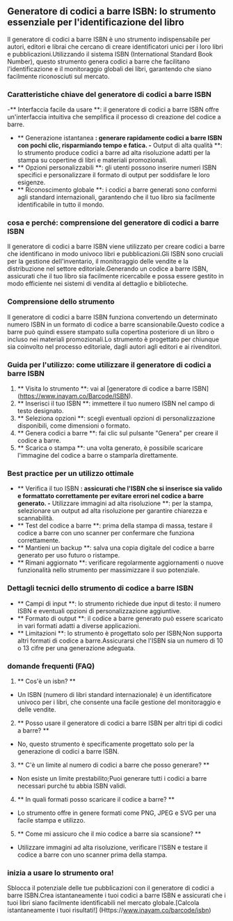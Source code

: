 ## Generatore di codici a barre ISBN: lo strumento essenziale per l'identificazione del libro

Il generatore di codici a barre ISBN è uno strumento indispensabile per autori, editori e librai che cercano di creare identificatori unici per i loro libri e pubblicazioni.Utilizzando il sistema ISBN (International Standard Book Number), questo strumento genera codici a barre che facilitano l'identificazione e il monitoraggio globali dei libri, garantendo che siano facilmente riconosciuti sul mercato.

### Caratteristiche chiave del generatore di codici a barre ISBN

-** Interfaccia facile da usare **: il generatore di codici a barre ISBN offre un'interfaccia intuitiva che semplifica il processo di creazione del codice a barre.
- ** Generazione istantanea **: generare rapidamente codici a barre ISBN con pochi clic, risparmiando tempo e fatica.
-** Output di alta qualità **: lo strumento produce codici a barre ad alta risoluzione adatti per la stampa su copertine di libri e materiali promozionali.
- ** Opzioni personalizzabili **: gli utenti possono inserire numeri ISBN specifici e personalizzare il formato di output per soddisfare le loro esigenze.
- ** Riconoscimento globale **: i codici a barre generati sono conformi agli standard internazionali, garantendo che il tuo libro sia facilmente identificabile in tutto il mondo.

### cosa e perché: comprensione del generatore di codici a barre ISBN

Il generatore di codici a barre ISBN viene utilizzato per creare codici a barre che identificano in modo univoco libri e pubblicazioni.Gli ISBN sono cruciali per la gestione dell'inventario, il monitoraggio delle vendite e la distribuzione nel settore editoriale.Generando un codice a barre ISBN, assicurati che il tuo libro sia facilmente ricercabile e possa essere gestito in modo efficiente nei sistemi di vendita al dettaglio e biblioteche.

### Comprensione dello strumento

Il generatore di codici a barre ISBN funziona convertendo un determinato numero ISBN in un formato di codice a barre scansionabile.Questo codice a barre può quindi essere stampato sulla copertina posteriore di un libro o incluso nei materiali promozionali.Lo strumento è progettato per chiunque sia coinvolto nel processo editoriale, dagli autori agli editori e ai rivenditori.

### Guida per l'utilizzo: come utilizzare il generatore di codici a barre ISBN

1. ** Visita lo strumento **: vai al [generatore di codice a barre ISBN] (https://www.inayam.co/Barcode/ISBN).
2. ** Inserisci il tuo ISBN **: immettere il tuo numero ISBN nel campo di testo designato.
3. ** Seleziona opzioni **: scegli eventuali opzioni di personalizzazione disponibili, come dimensioni o formato.
4. ** Genera codici a barre **: fai clic sul pulsante "Genera" per creare il codice a barre.
5. ** Scarica o stampa **: una volta generato, è possibile scaricare l'immagine del codice a barre o stamparla direttamente.

### Best practice per un utilizzo ottimale

- ** Verifica il tuo ISBN **: assicurati che l'ISBN che si inserisce sia valido e formattato correttamente per evitare errori nel codice a barre generato.
-** Utilizzare immagini ad alta risoluzione **: per la stampa, selezionare un output ad alta risoluzione per garantire chiarezza e scannabilità.
- ** Test del codice a barre **: prima della stampa di massa, testare il codice a barre con uno scanner per confermare che funziona correttamente.
- ** Mantieni un backup **: salva una copia digitale del codice a barre generato per uso futuro o ristampe.
- ** Rimani aggiornato **: verificare regolarmente aggiornamenti o nuove funzionalità nello strumento per massimizzare il suo potenziale.

### Dettagli tecnici dello strumento di codice a barre ISBN

- ** Campi di input **: lo strumento richiede due input di testo: il numero ISBN e eventuali opzioni di personalizzazione aggiuntive.
- ** Formato di output **: il codice a barre generato può essere scaricato in vari formati adatti a diverse applicazioni.
- ** Limitazioni **: lo strumento è progettato solo per ISBN;Non supporta altri formati di codice a barre.Assicurarsi che l'ISBN sia un numero di 10 o 13 cifre per una generazione adeguata.

### domande frequenti (FAQ)

1. ** Cos'è un isbn? **
- Un ISBN (numero di libri standard internazionale) è un identificatore univoco per i libri, che consente una facile gestione del monitoraggio e delle vendite.

2. ** Posso usare il generatore di codici a barre ISBN per altri tipi di codici a barre? **
- No, questo strumento è specificamente progettato solo per la generazione di codici a barre ISBN.

3. ** C'è un limite al numero di codici a barre che posso generare? **
- Non esiste un limite prestabilito;Puoi generare tutti i codici a barre necessari purché tu abbia ISBN validi.

4. ** In quali formati posso scaricare il codice a barre? **
- Lo strumento offre in genere formati come PNG, JPEG e SVG per una facile stampa e utilizzo.

5. ** Come mi assicuro che il mio codice a barre sia scansione? **
- Utilizzare immagini ad alta risoluzione, verificare l'ISBN e testare il codice a barre con uno scanner prima della stampa.

### inizia a usare lo strumento ora!

Sblocca il potenziale delle tue pubblicazioni con il generatore di codici a barre ISBN.Crea istantaneamente i tuoi codici a barre ISBN e assicurati che i tuoi libri siano facilmente identificabili nel mercato globale.[Calcola istantaneamente i tuoi risultati!] (Https://www.inayam.co/barcode/isbn)